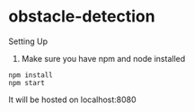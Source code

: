 # obstacle-detection

Setting Up
1. Make sure you have npm and node installed

```
npm install
npm start
```
It will be hosted on localhost:8080
